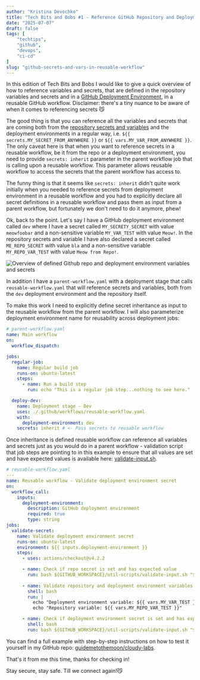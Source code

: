 ```yaml
---
author: "Kristina Devochko"
title: "Tech Bits and Bobs #1 - Reference GitHub Repository and Deployment Environment Secrets and Variables in Reusable Workflows"
date: "2025-07-07"
draft: false
tags: [
    "techtips",
    "github",
    "devops",
    "ci-cd"
]
slug: "github-secrets-and-vars-in-reusable-workflow"
---
```


In this edition of Tech Bits and Bobs I would like to give a quick overview of how to reference variables and secrets, that are defined in the repository variables and secrets and in a [GitHub Deployment Environment](https://docs.github.com/en/actions/how-tos/managing-workflow-runs-and-deployments/managing-deployments/managing-environments-for-deployment), in a reusable GitHub workflow. Disclaimer: there's a tiny nuance to be aware of when it comes to referencing secrets 😼

The good thing is that you can reference all the variables and secrets that are coming both from the [repository secrets and variables](https://docs.github.com/en/actions/how-tos/security-for-github-actions/security-guides/using-secrets-in-github-actions) and the deployment environments in a regular way, i.e. `${{ secrets.MY_SECRET_FROM_ANYWHERE }}` or `${{ vars.MY_VAR_FROM_ANYWHERE }}`. The only caveat here is that when you want to reference secrets in a reusable workflow, be it from the repo or a deployment environment, you need to provide `secrets: inherit` parameter in the parent workflow job that is calling upon a reusable workflow. This parameter allows reusable workflow to access the secrets that the parent workflow has access to.

The funny thing is that it seems like `secrets: inherit` didn't quite work initially when you needed to reference secrets from deployment environment in a reusable workflow and you had to explicitly declare all secret definitions in a reusable workflow and pass them as input from a parent workflow, but fortunately we don't need to do it anymore, phew!

Ok, back to the point. Let's say I have a GitHub deployment environment called `dev` where I have a secret called `MY_SECRETY_SECRET` with value `meowfoobar` and a non-sensitive variable `MY_VAR_TEST` with value `Meow!`. In the repository secrets and variable I have also declared a secret called `ME_REPO_SECRET` with value `bla` and a non-sensitive variable `MY_REPO_VAR_TEST` with value `Meow from Repo!`.

![Overview of defined Github repo and deployment environment variables and secrets](../../images/github/github_secrets_and_variables.webp)

In addition I have a `parent-workflow.yaml` with a deployment stage that calls `reusable-workflow.yaml` that will reference secrets and variables, both from the `dev` deployment environment and the repository itself.

To make this work I need to explicitly define secret inheritance as input to the reusable workflow from the parent workflow. I will also parameterize deployment environment name for reusability across deployment jobs:

``` yaml
# parent-workflow.yaml
name: Main workflow
on:
  workflow_dispatch:

jobs:
  regular-job:
    name: Regular build job
    runs-on: ubuntu-latest
    steps:
      - name: Run a build step
        run: echo "This is a regular job step...nothing to see here."

  deploy-dev:
    name: Deployment stage - Dev
    uses: ./.github/workflows/reusable-workflow.yaml
    with:
      deployment-environment: dev
    secrets: inherit # <- Pass secrets to reusable workflow
```

Once inheritance is defined reusable workflow can reference all variables and secrets just as you would do in a parent workflow - validation script that job steps are pointing to in this example to ensure that all values are set and have expected values is available here: [validate-input.sh](https://github.com/guidemetothemoon/cloudy-labs/blob/main/util-scripts/validate-input.sh).

``` yaml
# reusable-workflow.yaml
---
name: Reusable workflow - Validate deployment environment secret
on:
  workflow_call:
    inputs:
      deployment-environment:
        description: GitHub deployment environment
        required: true
        type: string
jobs:
  validate-secret:
    name: Validate deployment environment secret
    runs-on: ubuntu-latest
    environment: ${{ inputs.deployment-environment }}
    steps:
      - uses: actions/checkout@v4.2.2

      - name: Check if repo secret is set and has expected value
        run: bash ${GITHUB_WORKSPACE}/util-scripts/validate-input.sh "${{ secrets.MY_REPO_SECRET }}" "bla"
      
      - name: Validate repository and deployment environment variables
        shell: bash
        run: |
          echo "Deployment environment variable: ${{ vars.MY_VAR_TEST }}"
          echo "Repository variable: ${{ vars.MY_REPO_VAR_TEST }}"

      - name: Check if deployment environment secret is set and has expected value
        shell: bash
        run: bash ${GITHUB_WORKSPACE}/util-scripts/validate-input.sh "${{ secrets.MY_SECRETY_SECRET }}" "meowfoobar"
```

You can find a full example with step-by-step instructions on how to test it yourself in my GitHub repo: [guidemetothemoon/cloudy-labs](https://github.com/guidemetothemoon/cloudy-labs/tree/main/github-workflows/secrets-and-vars-in-reusable-workflow).

That's it from me this time, thanks for checking in!

Stay secure, stay safe.
Till we connect again!😼
